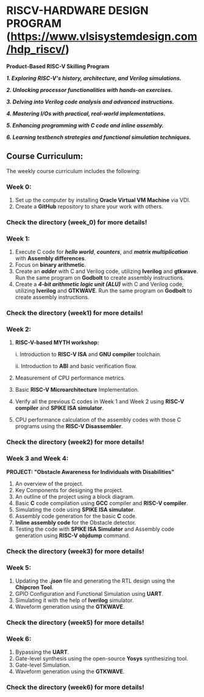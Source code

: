 # RISCV-HARDWARE DESIGN PROGRAM (https://www.vlsisystemdesign.com/hdp_riscv/) #
**Product-Based RISC-V Skilling Program**

***1. Exploring RISC-V's history, architecture, and Verilog simulations.***

***2. Unlocking processor functionalities with hands-on exercises.***

***3. Delving into Verilog code analysis and advanced instructions.***

***4. Mastering I/Os with practical, real-world implementations.***

***5. Enhancing programming with C code and inline assembly.***

***6. Learning testbench strategies and functional simulation techniques.***

## Course Curriculum: ##

The weekly course curriculum includes the following:

### Week 0: ### 
1. Set up the computer by installing **Oracle Virtual VM Machine** via VDI.
2. Create a **GitHub** repository to share your work with others.

### Check the directory (week_0) for more details! ###

### Week 1: ###
1. Execute C code for ***hello world***, ***counters***, and ***matrix multiplication*** with **Assembly differences**.
2. Focus on **binary arithmetic**.
3. Create an ***adder*** with C and Verilog code, utilizing **Iverilog** and **gtkwave**. Run the same program on **Godbolt** to create assembly instructions.
4. Create a ***4-bit arithmetic logic unit (ALU)*** with C and Verilog code, utilizing **Iverilog** and **GTKWAVE**. Run the same program on **Godbolt** to create assembly instructions.

### Check the directory (week1) for more details! ###

### Week 2: ###
1. **RISC-V-based MYTH workshop:**
   
    i. Introduction to **RISC-V ISA** and **GNU compiler** toolchain.
   
    ii. Introduction to **ABI** and basic verification flow.
   
3. Measurement of CPU performance metrics.
4. Basic **RISC-V Microarchitecture** Implementation.
5. Verify all the previous C codes in Week 1 and Week 2 using **RISC-V compiler** and **SPIKE ISA simulator**.
6. CPU performance calculation of the assembly codes with those C programs using the **RISC-V Disassembler**.

### Check the directory (week2) for more details!  ###

### Week 3 and Week 4: ###
**PROJECT: "Obstacle Awareness for Individuals with Disabilities"**
1. An overview of the project.
2. Key Components for designing the project.
3. An outline of the project using a block diagram.
4. Basic **C** code compilation using **GCC** compiler and **RISC-V compiler**.
5. Simulating the code using **SPIKE ISA simulator**.
6. Assembly code generation for the basic **C** code.
7. **Inline assembly code** for the Obstacle detector.
8. Testing the code with **SPIKE ISA Simulator** and Assembly code generation using **RISC-V objdump** command.

### Check the directory (week3) for more details! ###

### Week 5: ###
   1. Updating the ***.json*** file and generating the RTL design using the **Chipcron Tool**.
   2. GPIO Configuration and Functional Simulation using **UART**.
   3. Simulating it with the help of **Iverilog** simulator.
   4. Waveform generation using the **GTKWAVE**.

### Check the directory (week5) for more details! ###

### Week 6: ###
   1. Bypassing the **UART**.
   2. Gate-level synthesis using the open-source **Yosys** synthesizing tool.
   3. Gate-level Simulation.
   4. Waveform generation using the **GTKWAVE**.

### Check the directory (week6) for more details! ###
